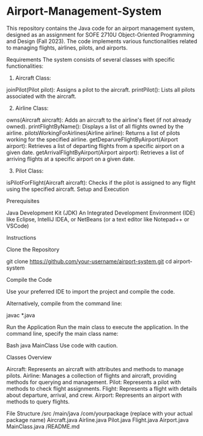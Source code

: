 # Airport-Management-System

This repository contains the Java code for an airport management system, designed as an assignment for SOFE 2710U Object-Oriented Programming and Design (Fall 2023). The code implements various functionalities related to managing flights, airlines, pilots, and airports.

Requirements
The system consists of several classes with specific functionalities:

1. Aircraft Class:

joinPilot(Pilot pilot): Assigns a pilot to the aircraft.
printPilot(): Lists all pilots associated with the aircraft.

2. Airline Class:

owns(Aircraft aircraft): Adds an aircraft to the airline's fleet (if not already owned).
printFlightByName(): Displays a list of all flights owned by the airline.
pilotsWorkingForAirlines(Airline airline): Returns a list of pilots working for the specified airline.
getDeparureFlightByAirport(Airport airport): Retrieves a list of departing flights from a specific airport on a given date.
getArrivalFlightByAirport(Airport airport): Retrieves a list of arriving flights at a specific airport on a given date.

3. Pilot Class:

isPilotForFlight(Aircraft aircraft): Checks if the pilot is assigned to any flight using the specified aircraft.
Setup and Execution

Prerequisites

Java Development Kit (JDK)
An Integrated Development Environment (IDE) like Eclipse, IntelliJ IDEA, or NetBeans (or a text editor like Notepad++ or VSCode)

Instructions

Clone the Repository

git clone https://github.com/your-username/airport-system.git
cd airport-system

Compile the Code

Use your preferred IDE to import the project and compile the code.

Alternatively, compile from the command line:

javac *.java


Run the Application
Run the main class to execute the application. In the command line, specify the main class name:

Bash
java MainClass
Use code with caution.

Classes Overview

Aircraft: Represents an aircraft with attributes and methods to manage pilots.
Airline: Manages a collection of flights and aircraft, providing methods for querying and management.
Pilot: Represents a pilot with methods to check flight assignments.
Flight: Represents a flight with details about departure, arrival, and crew.
Airport: Represents an airport with methods to query flights.

File Structure
/src
  /main/java
    /com/yourpackage (replace with your actual package name)
      Aircraft.java
      Airline.java
      Pilot.java
      Flight.java
      Airport.java
      MainClass.java
/README.md
